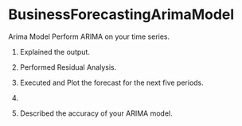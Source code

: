 # BusinessForecastingArimaModel
Arima Model 
Perform ARIMA on your time series. 

1. Explained the output.

2. Performed Residual Analysis.

3. Executed and Plot the forecast for the next five periods.
4. 
5. Described the accuracy of your ARIMA model.

